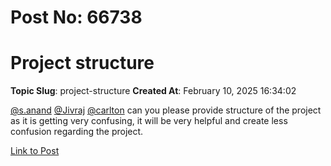 # Post No: 66738
# Project structure
**Topic Slug**: project-structure
**Created At**: February 10, 2025 16:34:02

<a class="mention" href="/u/s.anand">@s.anand</a> <a class="mention" href="/u/jivraj">@Jivraj</a> <a class="mention" href="/u/carlton">@carlton</a> can you please provide structure of the project as it is getting very confusing, it will be very helpful and create less confusion regarding the project.

[Link to Post](https://discourse.onlinedegree.iitm.ac.in/t/project-structure/593637)

